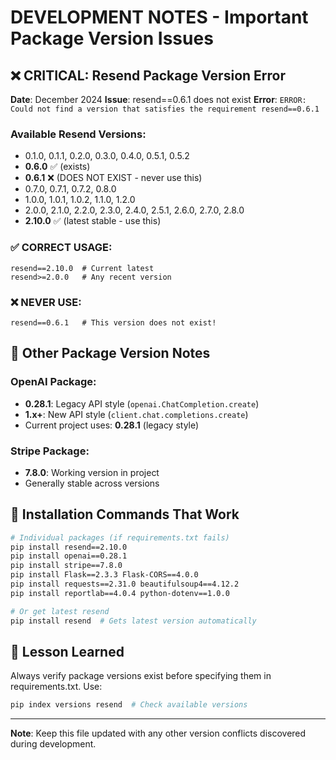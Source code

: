 # DEVELOPMENT NOTES - Important Package Version Issues

## ❌ **CRITICAL: Resend Package Version Error**

**Date**: December 2024
**Issue**: resend==0.6.1 does not exist
**Error**: `ERROR: Could not find a version that satisfies the requirement resend==0.6.1`

### Available Resend Versions:
- 0.1.0, 0.1.1, 0.2.0, 0.3.0, 0.4.0, 0.5.1, 0.5.2
- **0.6.0** ✅ (exists)
- **0.6.1** ❌ (DOES NOT EXIST - never use this)
- 0.7.0, 0.7.1, 0.7.2, 0.8.0
- 1.0.0, 1.0.1, 1.0.2, 1.1.0, 1.2.0
- 2.0.0, 2.1.0, 2.2.0, 2.3.0, 2.4.0, 2.5.1, 2.6.0, 2.7.0, 2.8.0
- **2.10.0** ✅ (latest stable - use this)

### ✅ **CORRECT USAGE:**
```
resend==2.10.0  # Current latest
resend>=2.0.0   # Any recent version
```

### ❌ **NEVER USE:**
```
resend==0.6.1   # This version does not exist!
```

## 📝 **Other Package Version Notes**

### OpenAI Package:
- **0.28.1**: Legacy API style (`openai.ChatCompletion.create`)
- **1.x+**: New API style (`client.chat.completions.create`)
- Current project uses: **0.28.1** (legacy style)

### Stripe Package:
- **7.8.0**: Working version in project
- Generally stable across versions

## 🔧 **Installation Commands That Work**

```bash
# Individual packages (if requirements.txt fails)
pip install resend==2.10.0
pip install openai==0.28.1
pip install stripe==7.8.0
pip install Flask==2.3.3 Flask-CORS==4.0.0
pip install requests==2.31.0 beautifulsoup4==4.12.2
pip install reportlab==4.0.4 python-dotenv==1.0.0

# Or get latest resend
pip install resend  # Gets latest version automatically
```

## 🚨 **Lesson Learned**
Always verify package versions exist before specifying them in requirements.txt. Use:
```bash
pip index versions resend  # Check available versions
```

---
**Note**: Keep this file updated with any other version conflicts discovered during development.

